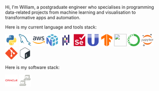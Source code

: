 Hi, I'm William, a postgraduate engineer who specialises in programming data-related projects from machine learning and visualisation to transformative apps and automation. 

Here is my current language and tools stack:

<div>
  <img src="https://github.com/devicons/devicon/blob/master/icons/python/python-original.svg"width="40" height="40">
  <img src="https://github.com/devicons/devicon/blob/master/icons/mysql/mysql-original.svg"width="40" height="40">
  <img src="https://github.com/devicons/devicon/blob/master/icons/amazonwebservices/amazonwebservices-original-wordmark.svg"width="40" height="40">
  <img src="https://github.com/devicons/devicon/blob/master/icons/numpy/numpy-original.svg"width="40" height="40">
  <img src="https://github.com/devicons/devicon/blob/master/icons/pandas/pandas-original.svg"width="40" height="40">
  <img src="https://github.com/devicons/devicon/blob/master/icons/selenium/selenium-original.svg"width="40" height="40">
  <img src="https://github.com/devicons/devicon/blob/master/icons/unix/unix-original.svg"width="40" height="40">
  <img src="https://github.com/devicons/devicon/blob/master/icons/tensorflow/tensorflow-original.svg"width="40" height="40">
  <img src="https://github.com/seaborn/seaborn/blob/master/doc/_static/logo-wide-lightbg.svg"width="40" height="40">
  <img src="https://github.com/devicons/devicon/blob/master/icons/anaconda/anaconda-original.svg"width="40" height="40">
  <img src="https://github.com/devicons/devicon/blob/master/icons/jupyter/jupyter-original-wordmark.svg"width="40" height="40">
  <img src="https://github.com/devicons/devicon/blob/master/icons/git/git-original.svg"width="40" height="40">
  <img src="https://github.com/devicons/devicon/blob/master/icons/bash/bash-original.svg"width="40" height="40">
<div>
  
 Here is my software stack:
<div>  
 <img src="https://github.com/devicons/devicon/blob/master/icons/oracle/oracle-original.svg"width="40" height="40">
 <img src="https://github.com/devicons/devicon/blob/master/icons/putty/putty-plain.svg"width="40" height="40">
<div>

